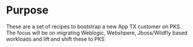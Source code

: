 # Purpose

These are a set of recipes to bootstrap a new App TX customer on PKS. The focus will be on migrating Weblogic, Webshpere, Jboss/Wildfly based workloads and lift and shift these to PKS